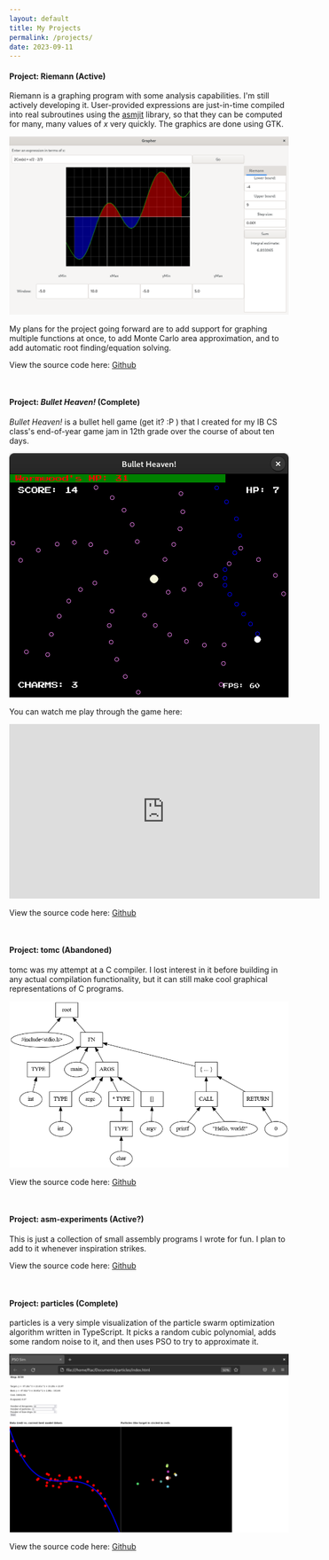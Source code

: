 ```yaml
---
layout: default
title: My Projects
permalink: /projects/
date: 2023-09-11
---
```


#### Project: Riemann (Active)

Riemann is a graphing program with some analysis capabilities. I'm still actively developing it. User-provided expressions are just-in-time compiled into real subroutines using the [asmjit](https://github.com/asmjit/asmjit/) library, so that they can be computed for many, many values of _x_ very quickly. The graphics are done using GTK.

<img class="inline-img" src="/assets/images/riemann.png" />

My plans for the project going forward are to add support for graphing multiple functions at once, to add Monte Carlo area approximation, and to add automatic root finding/equation solving.

View the source code here: [Github](https://github.com/faulhat/riemann)

<br>

#### Project: _Bullet Heaven!_ (Complete)

_Bullet Heaven!_ is a bullet hell game (get it? :P ) that I created for my IB CS class's end-of-year game jam in 12th grade over the course of about ten days. 

<img class="inline-img" src="/assets/images/bh_screengrab.png" />

You can watch me play through the game here:

<iframe width="560" height="315" src="https://www.youtube.com/embed/LAjp5RynJ2I?si=v1IJGZXf1CHi43Dm" title="YouTube video player" frameborder="0" allow="accelerometer; autoplay; clipboard-write; encrypted-media; gyroscope; picture-in-picture; web-share" allowfullscreen class="inline-frame"></iframe>

View the source code here: [Github](https://github.com/faulhat/bulletheaven)

<br>

#### Project: tomc (Abandoned)

tomc was my attempt at a C compiler. I lost interest in it before building in any actual compilation functionality, but it can still make cool graphical representations of C programs.

<img class="inline-img" src="/assets/images/tree.png" />

View the source code here: [Github](https://github.com/faulhat/tomc)

<br>

#### Project: asm-experiments (Active?)

This is just a collection of small assembly programs I wrote for fun. I plan to add to it whenever inspiration strikes.

View the source code here: [Github](https://github.com/faulhat/asm-experiments)

<br>

#### Project: particles (Complete)

particles is a very simple visualization of the particle swarm optimization algorithm written in TypeScript. It picks a random cubic polynomial, adds some random noise to it, and then uses PSO to try to approximate it.

<img class="inline-img" src="/assets/images/particles.png" />

View the source code here: [Github](https://github.com/faulhat/particles)

